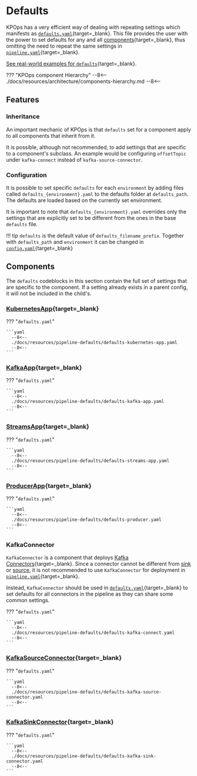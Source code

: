 # Defaults

KPOps has a very efficient way of dealing with repeating settings which manifests as [`defaults.yaml`](/resources/pipeline-defaults/defaults){target=_blank}. This file provides the user with the power to set defaults for any and all [components](/user/references/components){target=_blank}, thus omitting the need to repeat the same settings in [`pipeline.yaml`](/resources/pipeline-components/pipeline){target=_blank}.

[See real-world examples for `defaults`](/resources/examples/defaults){target=_blank}.

??? "KPOps component Hierarchy"
    --8<--
    ./docs/resources/architecture/components-hierarchy.md
    --8<--

## Features

### Inheritance

An important mechanic of KPOps is that `defaults` set for a component apply to all components that inherit from it.

It is possible, although not recommended, to add settings that are specific to a component's subclass. An example would be configuring `offsetTopic` under `kafka-connect` instead of `kafka-source-connector`.

### Configuration

It is possible to set specific `defaults` for each `environment` by adding files called `defaults_{environment}.yaml` to the defaults folder at `defaults_path`. The defaults are loaded based on the currently set environment.

It is important to note that `defaults_{environment}.yaml` overrides only the settings that are explicitly set to be different from the ones in the base `defaults` file.

!!! tip
    `defaults` is the default value of `defaults_filename_prefix`.
    Together with `defaults_path` and  `environment` it can be changed in [`config.yaml`](/user/references/config/#__codelineno-0-16){target=_blank}

## Components

<!-- When possible, automatically generate a list of all component-specific settings under each component. -->

The `defaults` codeblocks in this section contain the full set of settings that are specific to the component. If a setting already exists in a parent config, it will not be included in the child's.

### [KubernetesApp](/user/references/components/#kubernetesapp){target=_blank}

??? "`defaults.yaml`"

    ```yaml
      --8<--
      ./docs/resources/pipeline-defaults/defaults-kubernetes-app.yaml
      --8<--
    ```

### [KafkaApp](/user/references/components/#kafkaapp){target=_blank}

??? "`defaults.yaml`"

    ```yaml
      --8<--
      ./docs/resources/pipeline-defaults/defaults-kafka-app.yaml
      --8<--
    ```

### [StreamsApp](/user/references/components/#streamsapp){target=_blank}

??? "`defaults.yaml`"

    ```yaml
      --8<--
      ./docs/resources/pipeline-defaults/defaults-streams-app.yaml
      --8<--
    ```

### [ProducerApp](/user/references/components/#producerapp){target=_blank}

??? "`defaults.yaml`"

    ```yaml
      --8<--
      ./docs/resources/pipeline-defaults/defaults-producer.yaml
      --8<--
    ```

### KafkaConnector

`KafkaConnector` is a component that deploys [Kafka Connectors](https://kafka.apache.org/documentation.html#connect_configuring){target=_blank}. Since a connector cannot be different from [sink](#kafkasinkconnector) or [source](#kafkasourceconnector), it is not recommended to use `KafkaConnector` for deployment in [`pipeline.yaml`](/resources/pipeline-components/pipeline){target=_blank}.

Instead, `KafkaConnector` should be used in [`defaults.yaml`](/resources/pipeline-defaults/defaults){target=_blank} to set defaults for all connectors in the pipeline as they can share some common settings.

??? "`defaults.yaml`"

    ```yaml
      --8<--
      ./docs/resources/pipeline-defaults/defaults-kafka-connect.yaml
      --8<--
    ```

### [KafkaSourceConnector](/user/references/components/#kafkasourceconnector){target=_blank}

??? "`defaults.yaml`"

    ```yaml
      --8<--
      ./docs/resources/pipeline-defaults/defaults-kafka-source-connector.yaml
      --8<--
    ```

### [KafkaSinkConnector](/user/references/components/#kafkasinkconnector){target=_blank}

??? "`defaults.yaml`"

    ```yaml
      --8<--
      ./docs/resources/pipeline-defaults/defaults-kafka-sink-connector.yaml
      --8<--
    ```
